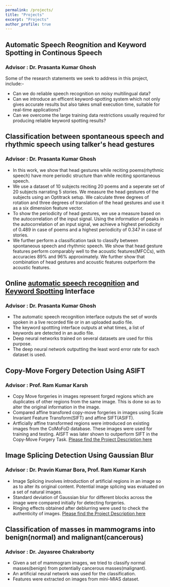 ```yaml
---
permalink: /projects/
title: "Projects"
excerpt: "Projects"
author_profile: true
---
```


Automatic Speech Reognition and Keyword Spotting in Continous Speech
---
### Advisor : Dr. Prasanta Kumar Ghosh<br/>
Some of the research statements we seek to address in this project, include:-
* Can we do reliable speech recognition on noisy multilingual data?
* Can we introduce an efficent keyword-spotting system which not only gives accurate 
results but also takes small execution time, suitable for real-time applications?
* Can we overcome the large training data restrictions usually required for producing reliable keyword spotting results?

Classification between spontaneous speech and rhythmic speech using talker's head gestures
---
### Advisor : Dr. Prasanta Kumar Ghosh<br/>
* In this work, we show that head gestures while reciting poems(rhythmic speech) have more periodic structure than while reciting spontaneous speech.
* We use a dataset of 10 subjects reciting 20 poems and a seperate set of 20 subjects narrating 5 stories. We measure the head gestures of the subjects using an Optitrack setup. We calculate three degrees of rotation and three degrees of translation of the head gestures and use it as a six dimension feature vector.
* To show the periodicity of head gestures, we use a measure based on the autocorrelation of the input signal. Using the information of peaks in the autocorrelation of an input signal, we achieve a highest periodicity of 0.489 in case of poems and a highest periodicity of 0.347 in case of stories.
* We further perform a classification task to classify between spontaneous speech and rhythmic speech. We show that head gesture features perform comparably well to the acoustic features(MFCCs), with accuracies 89% and 96% approximately. We further show that combination of head gestures and acoustic features outperform the acoustic features.

Online [automatic speech recognition](http://spire.ee.iisc.ac.in/asr-recorder/asr_template/index.php) and [Keyword Spotting](http://spire.ee.iisc.ac.in/asr-recorder/kws_template/) Interface
---
### Advisor : Dr. Prasanta Kumar Ghosh<br/>
* The automatic speech recognition interface outputs the set of words spoken in a live recorded file or in an uploaded audio file.
* The keyword spottting interface outputs at what times, a list of keywords are detected in an audio file.
* Deep neural networks trained on several datasets are used for this purpose.
* The deep neural network outputting the least word error rate for each dataset is used.

Copy-Move Forgery Detection Using ASIFT
---
### Advisor : Prof. Ram Kumar Karsh<br/>
* Copy Move forgeries in images represent forged regions which are duplicates of other regions from the same
image. This is done so as to alter the original information in the image.
* Compared affine transfored copy-move forgeries in images using Scale Invariant Feature Transform(SIFT)
and affine SIFT(ASIFT).
* Artficially affine transformed regions were introduced on existing images from the CoMoFoD database.
These images were used for training and testing. AISFT was later shown to outperform SIFT in the Copy-Move Forgery Task.
[Please find the Project Description here](https://dasanurag.github.io/publications/)

Image Splicing Detection Using Gaussian Blur
---
### Advisor : Dr. Pravin Kumar Bora, Prof. Ram Kumar Karsh<br/>
* Image Splicing involves introduction of artificial regions in an image so as to alter its original content.
Potential image splicing was evaluated on a set of natural images.
* Standard deviation of Gaussian blur for different blocks across the image were compared initially for
detecting forgeries.
* Ringing effects obtained after deblurring were used to check the authenticity of images.
[Please find the Project Description here](https://dasanurag.github.io/publications/)

Classification of masses in mammograms into benign(normal) and malignant(cancerous)
---
### Advisor : Dr. Jayasree Chakraborty
* Given a set of mammogram images, we tried to classify normal masses(benign) from potentially cancerous
masses(malignant).
* An artificial neural network was used for the classification. 
* Features were extracted on images from mini-MIAS dataset.

